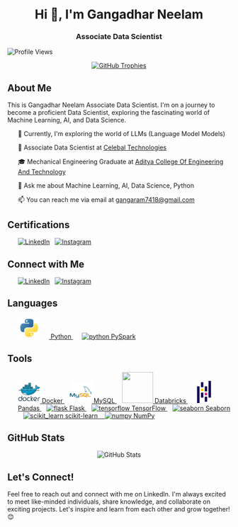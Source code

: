 <h1 align="center">Hi 👋, I'm Gangadhar Neelam</h1>
<h3 align="center">Associate Data Scientist</h3>

<p align="left"> <img src="https://komarev.com/ghpvc/?username=GangadharNeelam&label=Profile%20views&color=0e75b6&style=flat" alt="Profile Views" /> </p>

<p align="center">
  <a href="https://github.com/ryo-ma/github-profile-trophy">
    <img src="https://github-profile-trophy.vercel.app/?username=GangadharNeelam" alt="GitHub Trophies" />
  </a>
</p>

<h2 align="left">About Me</h2>

<p align="left">
  This is Gangadhar Neelam Associate Data Scientist. I'm on a journey to become a proficient Data Scientist, exploring the fascinating world of Machine Learning, AI, and Data Science.
</p>

<ul>
  
  🔭 Currently, I'm exploring the world of LLMs (Language Model Models)<br>
  
  🌱 Associate Data Scientist at [Celebal Technologies](https://celebaltech.com/)<br>
  
  🎓 Mechanical Engineering Graduate at [Aditya College Of Engineering And Technology](http://www.acet.ac.in/)<br>
  
  💬 Ask me about Machine Learning, AI, Data Science, Python<br>
  
  📫 You can reach me via email at <a href="mailto:gangaram7418@gmail.com">gangaram7418@gmail.com</a><br>
</ul>


<h2 align="left">Certifications</h2>

<ul>
<p align="left">
  <a href="https://credentials.databricks.com/5c47b231-e46e-4635-b5fa-b3299cc02f99" target="_blank" rel="noreferrer"><img src="https://raw.githubusercontent.com/rahuldkjain/github-profile-readme-generator/master/src/images/icons/Social/linked-in-alt.svg" alt="LinkedIn" height="30" width="40" /></a>&nbsp;&nbsp;
  <a href="https://instagram.com/ganga_ram_gr?utm_source=qr&igshid=MzNlNGNkZWQ4Mg==" target="_blank" rel="noreferrer"><img src="https://raw.githubusercontent.com/rahuldkjain/github-profile-readme-generator/master/src/images/icons/Social/instagram.svg" alt="Instagram" height="30" width="40" /></a>
</p>
</ul>


<h2 align="left">Connect with Me</h2>

<ul>
<p align="left">
  <a href="https://www.linkedin.com/in/gangadhar-neelam/" target="_blank" rel="noreferrer"><img src="https://raw.githubusercontent.com/rahuldkjain/github-profile-readme-generator/master/src/images/icons/Social/linked-in-alt.svg" alt="LinkedIn" height="30" width="40" /></a>&nbsp;&nbsp;
  <a href="https://instagram.com/ganga_ram_gr?utm_source=qr&igshid=MzNlNGNkZWQ4Mg==" target="_blank" rel="noreferrer"><img src="https://raw.githubusercontent.com/rahuldkjain/github-profile-readme-generator/master/src/images/icons/Social/instagram.svg" alt="Instagram" height="30" width="40" /></a>
</p>
</ul>



<h2 align="left">Languages</h2>
<ul>
  <p align="left">
    <a href="https://www.python.org" target="_blank" rel="noreferrer">
      <img src="https://raw.githubusercontent.com/devicons/devicon/master/icons/python/python-original.svg" alt="python" width="50" height="50" style="margin-right: 20px;"/>
      Python
    </a>
    <a href="https://www.python.org" target="_blank" rel="noreferrer" style="margin-left: 20px;">
      <img src="https://upload.wikimedia.org/wikipedia/commons/thumb/f/f3/Apache_Spark_logo.svg/768px-Apache_Spark_logo.svg.png?20210416091439" alt="python" width="50" height="50"/>
      PySpark
    </a>
  </p>
</ul>



<h2 align="left">Tools</h2>
<ul>
  <p align="left">
    <a href="https://www.docker.com/" target="_blank" rel="noreferrer">
      <img src="https://raw.githubusercontent.com/devicons/devicon/master/icons/docker/docker-original-wordmark.svg" alt="docker" width="50" height="50"/>
      Docker
    </a>&nbsp;&nbsp;
    <a href="https://www.mysql.com/" target="_blank" rel="noreferrer">
      <img src="https://raw.githubusercontent.com/devicons/devicon/master/icons/mysql/mysql-original-wordmark.svg" alt="mysql" width="50" height="50"/>
      MySQL
    </a>&nbsp;&nbsp;
    <a href="https://databricks.com/" target="_blank" rel="noreferrer">
      <img src="https://upload.wikimedia.org/wikipedia/commons/6/63/Databricks_Logo.png?20230109143554" width="70" height="70"/>
      Databricks
    </a>&nbsp;&nbsp;
    <a href="https://pandas.pydata.org/" target="_blank" rel="noreferrer">
      <img src="https://raw.githubusercontent.com/devicons/devicon/2ae2a900d2f041da66e950e4d48052658d850630/icons/pandas/pandas-original.svg" alt="pandas" width="50" height="50"/>
      Pandas
    </a>
    &nbsp;&nbsp;
    <a href="https://flask.palletsprojects.com/" target="_blank" rel="noreferrer">
      <img src="https://www.vectorlogo.zone/logos/pocoo_flask/pocoo_flask-icon.svg" alt="flask" width="50" height="50"/>
      Flask
    </a>&nbsp;&nbsp;
    <a href="https://www.tensorflow.org" target="_blank" rel="noreferrer">
      <img src="https://www.vectorlogo.zone/logos/tensorflow/tensorflow-icon.svg" alt="tensorflow" width="50" height="50"/>
      TensorFlow
    </a>&nbsp;&nbsp;
    <a href="https://seaborn.pydata.org/" target="_blank" rel="noreferrer">
      <img src="https://seaborn.pydata.org/_images/logo-mark-lightbg.svg" alt="seaborn" width="50" height="50"/>
      Seaborn
    </a>&nbsp;&nbsp;
    <a href="https://scikit-learn.org/" target="_blank" rel="noreferrer">
      <img src="https://upload.wikimedia.org/wikipedia/commons/0/05/Scikit_learn_logo_small.svg" alt="scikit_learn" width="50" height="50"/>
      scikit-learn
    &nbsp;&nbsp;
    <a href="https://numpy.org/" target="_blank" rel="noreferrer">
      <img src="https://numpy.org/doc/stable/_static/numpylogo.svg" alt="numpy" width="50" height="50"/>
      NumPy
    </a>
  </p>
</ul>




<h2 align="left">GitHub Stats</h2>
<p align="center">
  <img src="https://github-readme-stats.vercel.app/api?username=GangadharNeelam&show_icons=true&locale=en" alt="GitHub Stats">
</p>


<h2 align="left">Let's Connect!</h2>

<p align="left">
  Feel free to reach out and connect with me on LinkedIn. I'm always excited to meet like-minded individuals, share knowledge, and collaborate on exciting projects. Let's inspire and learn from each other and grow together!😊
</p>
